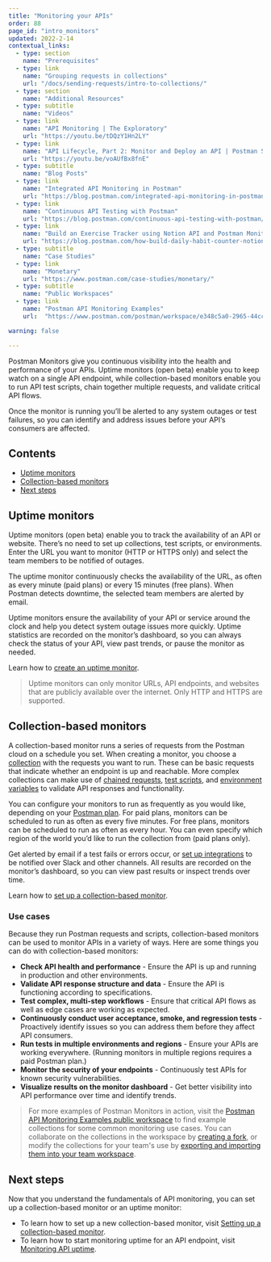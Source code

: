 ```yaml
---
title: "Monitoring your APIs"
order: 88
page_id: "intro_monitors"
updated: 2022-2-14
contextual_links:
  - type: section
    name: "Prerequisites"
  - type: link
    name: "Grouping requests in collections"
    url: "/docs/sending-requests/intro-to-collections/"
  - type: section
    name: "Additional Resources"
  - type: subtitle
    name: "Videos"
  - type: link
    name: "API Monitoring | The Exploratory"
    url: "https://youtu.be/tDQzY1Hn2LY"
  - type: link
    name: "API Lifecycle, Part 2: Monitor and Deploy an API | Postman Space Camp"
    url: "https://youtu.be/voAUfBx8fnE"
  - type: subtitle
    name: "Blog Posts"
  - type: link
    name: "Integrated API Monitoring in Postman"
    url: "https://blog.postman.com/integrated-api-monitoring-in-postman/"
  - type: link
    name: "Continuous API Testing with Postman"
    url: "https://blog.postman.com/continuous-api-testing-with-postman/"
  - type: link
    name: "Build an Exercise Tracker using Notion API and Postman Monitor"
    url: "https://blog.postman.com/how-build-daily-habit-counter-notion-api-postman/"
  - type: subtitle
    name: "Case Studies"
  - type: link
    name: "Monetary"
    url: "https://www.postman.com/case-studies/monetary/"
  - type: subtitle
    name: "Public Workspaces"
  - type: link
    name: "Postman API Monitoring Examples"
    url:  "https://www.postman.com/postman/workspace/e348c5a0-2965-44cc-87ed-7b316516f38d"

warning: false

---
```


Postman Monitors give you continuous visibility into the health and performance of your APIs. Uptime monitors (open beta) enable you to keep watch on a single API endpoint, while collection-based monitors enable you to run API test scripts, chain together multiple requests, and validate critical API flows.

Once the monitor is running you’ll be alerted to any system outages or test failures, so you can identify and address issues before your API’s consumers are affected.

## Contents

* [Uptime monitors](#uptime-monitors)
* [Collection-based monitors](#collection-based-monitors)
* [Next steps](#next-steps)

## Uptime monitors

Uptime monitors (open beta) enable you to track the availability of an API or website. There’s no need to set up collections, test scripts, or environments. Enter the URL you want to monitor (HTTP or HTTPS only) and select the team members to be notified of outages.

The uptime monitor continuously checks the availability of the URL, as often as every minute (paid plans) or every 15 minutes (free plans). When Postman detects downtime, the selected team members are alerted by email.

Uptime monitors ensure the availability of your API or service around the clock and help you detect system outage issues more quickly. Uptime statistics are recorded on the monitor’s dashboard, so you can always check the status of your API, view past trends, or pause the monitor as needed.

Learn how to [create an uptime monitor](/docs/monitoring-your-api/uptime-monitors/).

> Uptime monitors can only monitor URLs, API endpoints, and websites that are publicly available over the internet. Only HTTP and HTTPS are supported.

## Collection-based monitors

A collection-based monitor runs a series of requests from the Postman cloud on a schedule you set. When creating a monitor, you choose a [collection](/docs/sending-requests/intro-to-collections/) with the requests you want to run. These can be basic requests that indicate whether an endpoint is up and reachable. More complex collections can make use of [chained requests](https://www.youtube.com/watch?v=shYn3Ys3ygE), [test scripts](/docs/writing-scripts/test-scripts/), and [environment variables](/docs/sending-requests/managing-environments/) to validate API responses and functionality.

You can configure your monitors to run as frequently as you would like, depending on your [Postman plan](https://www.postman.com/pricing/). For paid plans, monitors can be scheduled to run as often as every five minutes. For free plans, monitors can be scheduled to run as often as every hour. You can even specify which region of the world you’d like to run the collection from (paid plans only).

Get alerted by email if a test fails or errors occur, or [set up integrations](/docs/integrations/intro-integrations/) to be notified over Slack and other channels. All results are recorded on the monitor’s dashboard, so you can view past results or inspect trends over time.

Learn how to [set up a collection-based monitor](/docs/monitoring-your-api/setting-up-monitor/).

### Use cases

Because they run Postman requests and scripts, collection-based monitors can be used to monitor APIs in a variety of ways. Here are some things you can do with collection-based monitors:

* **Check API health and performance** - Ensure the API is up and running in production and other environments.
* **Validate API response structure and data** - Ensure the API is functioning according to specifications.
* **Test complex, multi-step workflows** - Ensure that critical API flows as well as edge cases are working as expected.
* **Continuously conduct user acceptance, smoke, and regression tests** - Proactively identify issues so you can address them before they affect API consumers.
* **Run tests in multiple environments and regions** - Ensure your APIs are working everywhere. (Running monitors in multiple regions requires a paid Postman plan.)
* **Monitor the security of your endpoints** - Continuously test APIs for known security vulnerabilities.
* **Visualize results on the monitor dashboard** - Get better visibility into API performance over time and identify trends.

> For more examples of Postman Monitors in action, visit the [Postman API Monitoring Examples public workspace](https://www.postman.com/postman/workspace/postman-api-monitoring-examples/overview) to find example collections for some common monitoring use cases. You can collaborate on the collections in the workspace by [creating a fork](/docs/collaborating-in-postman/version-control-for-collections/#creating-a-fork), or modify the collections for your team's use by [exporting and importing them into your team workspace](/docs/getting-started/importing-and-exporting-data/#exporting-collections).

## Next steps

Now that you understand the fundamentals of API monitoring, you can set up a collection-based monitor or an uptime monitor:

* To learn how to set up a new collection-based monitor, visit [Setting up a collection-based monitor](/docs/monitoring-your-api/setting-up-monitor/).
* To learn how to start monitoring uptime for an API endpoint, visit [Monitoring API uptime](/docs/monitoring-your-api/uptime-monitors/).
